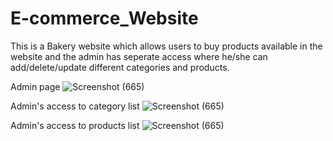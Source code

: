 # E-commerce_Website

This is a Bakery website which allows users to buy products available in the website and the admin has seperate access where he/she can add/delete/update different categories and products.

Admin page
![Screenshot (665)](https://user-images.githubusercontent.com/100461605/176486193-23034f6a-0b5e-4aba-bdf3-254871d47622.png)

Admin's access to category list
![Screenshot (665)](https://user-images.githubusercontent.com/100461605/176486488-d7d75728-437f-4432-9fb8-6b85f8bd70e9.png)

Admin's access to products list
![Screenshot (665)](https://user-images.githubusercontent.com/100461605/176486617-558fd7a9-a77f-4d7d-b510-1fa107cdf8a7.png)




